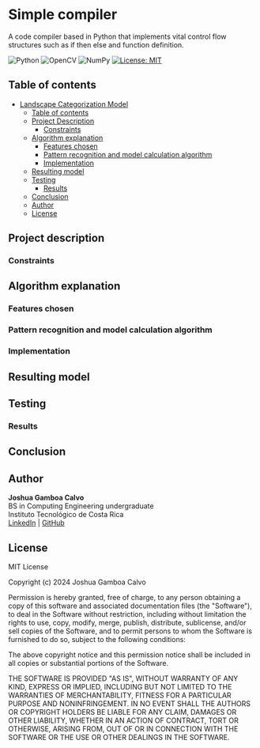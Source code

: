 # Simple compiler

A code compiler based in Python that implements vital control flow structures such as if then else and function definition.

![Python](https://img.shields.io/badge/python-3670A0?style=flat&logo=python&logoColor=white)
![OpenCV](https://img.shields.io/badge/opencv-%23white.svg?style=flat&logo=opencv&logoColor=white)
![NumPy](https://img.shields.io/badge/numpy-%23013243.svg?style=flat&logo=numpy&logoColor=white)
[![License: MIT](https://img.shields.io/badge/License-MIT-green.svg)](https://opensource.org/licenses/MIT)

## Table of contents
* [Landscape Categorization Model](#landscape-categorization-model)
  * [Table of contents](#table-of-contents)
  * [Project Description](#project-description)
    * [Constraints](#constraints)
  * [Algorithm explanation](#algorithm-explanation)
    * [Features chosen](#features-chosen)
    * [Pattern recognition and model calculation algorithm](#pattern-recognition-and-model-calculation-algorithm)
    * [Implementation](#implementation)
  * [Resulting model](#resulting-model)
  * [Testing](#testing)
    * [Results](#results)
  * [Conclusion](#conclusion)
  * [Author](#author)
  * [License](#license)

## Project description

### Constraints

## Algorithm explanation

### Features chosen

### Pattern recognition and model calculation algorithm

### Implementation

## Resulting model

## Testing

### Results

## Conclusion

## Author

**Joshua Gamboa Calvo**<br>
BS in Computing Engineering undergraduate<br>
Instituto Tecnológico de Costa Rica<br>
[LinkedIn](https://www.linkedin.com/in/joshgc19) | [GitHub](https://github.com/joshgc.19)

## License

MIT License

Copyright (c) 2024 Joshua Gamboa Calvo

Permission is hereby granted, free of charge, to any person obtaining a copy
of this software and associated documentation files (the "Software"), to deal
in the Software without restriction, including without limitation the rights
to use, copy, modify, merge, publish, distribute, sublicense, and/or sell
copies of the Software, and to permit persons to whom the Software is
furnished to do so, subject to the following conditions:

The above copyright notice and this permission notice shall be included in all
copies or substantial portions of the Software.

THE SOFTWARE IS PROVIDED "AS IS", WITHOUT WARRANTY OF ANY KIND, EXPRESS OR
IMPLIED, INCLUDING BUT NOT LIMITED TO THE WARRANTIES OF MERCHANTABILITY,
FITNESS FOR A PARTICULAR PURPOSE AND NONINFRINGEMENT. IN NO EVENT SHALL THE
AUTHORS OR COPYRIGHT HOLDERS BE LIABLE FOR ANY CLAIM, DAMAGES OR OTHER
LIABILITY, WHETHER IN AN ACTION OF CONTRACT, TORT OR OTHERWISE, ARISING FROM,
OUT OF OR IN CONNECTION WITH THE SOFTWARE OR THE USE OR OTHER DEALINGS IN THE
SOFTWARE.
